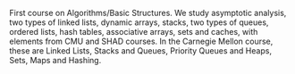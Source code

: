 First course on Algorithms/Basic Structures.
	We study asymptotic analysis, two types of linked lists, dynamic arrays, stacks, two types of queues, ordered lists, hash tables, associative arrays, sets and caches, with elements from CMU and SHAD courses. In the Carnegie Mellon course, these are Linked Lists, Stacks and Queues, Priority Queues and Heaps, Sets, Maps and Hashing.
